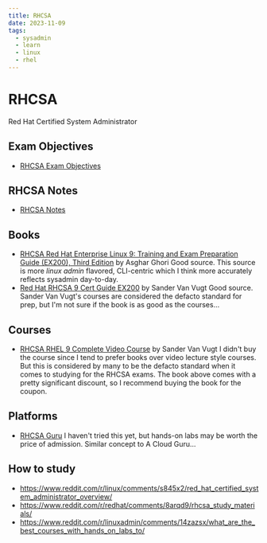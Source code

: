 ```yaml
---
title: RHCSA
date: 2023-11-09
tags:
  - sysadmin
  - learn
  - linux
  - rhel
---
```


# RHCSA

Red Hat Certified System Administrator

## Exam Objectives

* [RHCSA Exam Objectives](202507140845-rhcsa-exam-objectives.md)

## RHCSA Notes

* [RHCSA Notes](202402170826-rhcsa-notes.md)

## Books

* [RHCSA Red Hat Enterprise Linux 9: Training and Exam Preparation Guide (EX200), Third Edition](https://www.amazon.com/RHCSA-Red-Hat-Enterprise-Linux/dp/1775062163) by Asghar Ghori
  Good source. This source is more _linux admin_ flavored, CLI-centric which I think
  more accurately reflects sysadmin day-to-day.
* [Red Hat RHCSA 9 Cert Guide EX200](https://www.sandervanvugt.com/red-hat-rhcsa-9-cert-guide-ex200/) by Sander Van Vugt
  Good source. Sander Van Vugt's courses are considered the defacto standard for prep, but I'm not sure if the book is as good as the courses...

## Courses

* [RHCSA RHEL 9 Complete Video Course](https://www.sandervanvugt.com/course/rhcsa-rhel-9-complete-video-course/) by Sander Van Vugt
  I didn't buy the course since I tend to prefer books over video lecture style courses. But this is considered by many to be the defacto standard when it comes to studying for the RHCSA exams. The book above comes with a pretty significant discount, so I recommend buying the book for the coupon.

## Platforms

* [RHCSA Guru](https://rhcsa.guru/)
  I haven't tried this yet, but hands-on labs may be worth the price of admission. Similar concept to A Cloud Guru...

## How to study

* https://www.reddit.com/r/linux/comments/s845x2/red_hat_certified_system_administrator_overview/
* https://www.reddit.com/r/redhat/comments/8arqd9/rhcsa_study_materials/
* https://www.reddit.com/r/linuxadmin/comments/14zazsx/what_are_the_best_courses_with_hands_on_labs_to/
